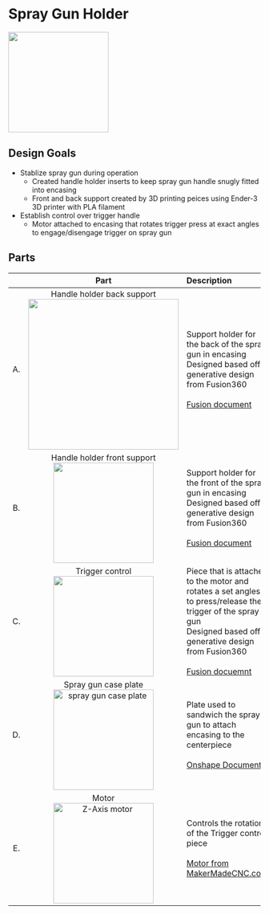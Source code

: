 # Spray Gun Holder
<img src="https://i.imgur.com/Dsu4iA6.jpg" width="200">

## Design Goals
* Stablize spray gun during operation
  * Created handle holder inserts to keep spray gun handle snugly fitted into encasing
  * Front and back support created by 3D printing peices using Ender-3 3D printer with PLA filament
* Establish control over trigger handle
  * Motor attached to encasing that rotates trigger press at exact angles to engage/disengage trigger on spray gun

## Parts
| | Part | Description |
|:-: | :--: | :-- |
A. | Handle holder back support <br/> <img src="https://imgur.com/gK6uO00.jpg" width="300"> | Support holder for the back of the spray gun in encasing <br/> Designed based off generative design from Fusion360 <br/> <br/> [Fusion document](https://a360.co/32H2Jmt)
B. | Handle holder front support <br/> <img src="https://imgur.com/bFa2jcc.jpg" width="200"> | Support holder for the front of the spray gun in encasing <br/> Designed based off generative design from Fusion360 <br/> <br/> [Fusion document](https://a360.co/2NJBYti)
C. | Trigger control <br/> <img src="https://imgur.com/PLCjnaO.jpg" width="200"> | Piece that is attached to the motor and rotates a set angles to press/release the trigger of the spray gun <br/> Designed based off generative design from Fusion360 <br/> <br/> [Fusion docuemnt](https://a360.co/2qdF6o9)
D. | Spray gun case plate <br/> <img width="200" alt="spray gun case plate" src="https://user-images.githubusercontent.com/49771001/69470183-d5dc9c00-0d49-11ea-8fd1-304b8a5d3f94.png"> | Plate used to sandwich the spray gun to attach encasing to the centerpiece <br/> <br/> [Onshape Document](https://cad.onshape.com/documents/1afd4bb96db52c9d48902d08/w/6062089c01f4dd5aed92443b/e/296895f7a25a43b16682dfb6)
E. | Motor <br/> <img width="200" alt="Z-Axis motor" src="https://user-images.githubusercontent.com/49771001/69470477-b6df0980-0d4b-11ea-9755-ee46bd120702.png"> | Controls the rotation of the Trigger control piece <br/> <br/> [Motor from MakerMadeCNC.com](https://www.makermadecnc.com/product/z-axis-replacement-motor/)

